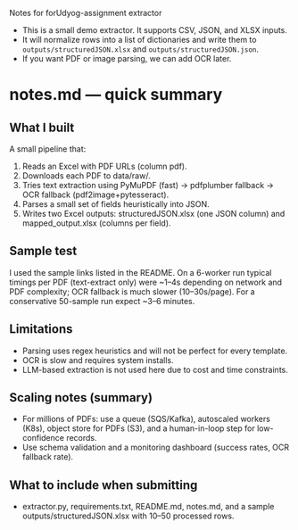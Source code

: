 Notes for forUdyog-assignment extractor

- This is a small demo extractor. It supports CSV, JSON, and XLSX inputs.
- It will normalize rows into a list of dictionaries and write them to `outputs/structuredJSON.xlsx` and `outputs/structuredJSON.json`.
- If you want PDF or image parsing, we can add OCR later.



# notes.md — quick summary

## What I built
A small pipeline that:
1. Reads an Excel with PDF URLs (column pdf).
2. Downloads each PDF to data/raw/.
3. Tries text extraction using PyMuPDF (fast) -> pdfplumber fallback -> OCR fallback (pdf2image+pytesseract).
4. Parses a small set of fields heuristically into JSON.
5. Writes two Excel outputs: structuredJSON.xlsx (one JSON column) and mapped_output.xlsx (columns per field).

## Sample test
I used the sample links listed in the README. On a 6-worker run typical timings per PDF (text-extract only) were ~1–4s depending on network and PDF complexity; OCR fallback is much slower (10–30s/page). For a conservative 50-sample run expect ~3–6 minutes.

## Limitations
- Parsing uses regex heuristics and will not be perfect for every template.
- OCR is slow and requires system installs.
- LLM-based extraction is not used here due to cost and time constraints.

## Scaling notes (summary)
- For millions of PDFs: use a queue (SQS/Kafka), autoscaled workers (K8s), object store for PDFs (S3), and a human-in-loop step for low-confidence records.
- Use schema validation and a monitoring dashboard (success rates, OCR fallback rate).

## What to include when submitting
- extractor.py, requirements.txt, README.md, notes.md, and a sample outputs/structuredJSON.xlsx with 10–50 processed rows.
